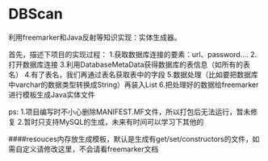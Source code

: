 # DBScan
利用freemarker和Java反射等知识实现：实体生成器。

首先，描述下项目的实现过程：
1.获取数据库连接的要素：url、password....
2.打开数据库连接
3.利用DatabaseMetaData获得数据库的表信息（如所有的表名）
4.有了表名，我们再通过表名获取表中的字段
5.数据处理（比如要把数据库中varchar的数据类型转换成String）再装入List
6.把处理好的数据给freemarker进行模板生成Java实体文件



ps:
1.项目编写时不小心删除MANIFEST.MF文件，所以打包后无法运行，暂未修复
2.暂时只支持MySQL的生成，未来有时间可以学习下其他的

####resouces内存放生成模板，默认是生成有get/set/constructors的文件，如需自定义请修改这里，不会请看freemarker文档
